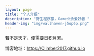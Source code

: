 ```yaml
---
layout: page
title: "个人介绍"
description: "野生程序猿，Game业余爱好者 " 
header-img: "img/wallhaven-j5op6p.png"
---
```


若不是天才，便需要日积月累。

博客地址：https://Climber2017.github.io





